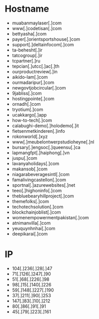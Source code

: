 # Hostname
- muabanmaylaser[.]com
- www[.]codetisan[.]com
- bettyasha[.]com
- payer[.]orientsportshouse[.]com
- support[.]deltainfocom[.]com
- ta-behesht[.]ir
- tatcogroup[.]ir
- tcpartner[.]ru
- tepcian[.]utcc[.]ac[.]th
- ourproductreview[.]in
- aikido-lam[.]com
- ourmadaripur[.]com
- newgovtjobcircular[.]com
- 9jabliss[.]com
- hostingpointe[.]com
- ornadh[.]com
- tryotium[.]com
- ucakkargo[.]app
- how-to-tech[.]com
- calabughi-demo[.]holodemo[.]it
- fietsenmetkinderen[.]info
- rokonworld[.]xyz
- www[.]meubelontwerpstudioheyne[.]nl
- bursary[.]engsoc[.]queensu[.]ca
- lapmangfpt[.]haiphong[.]vn
- juspu[.]com
- lavanyaholidays[.]com
- makansob[.]com
- niagarabeveragesintl[.]com
- famalivingcastellon[.]com
- sportnal[.]azurewebsites[.]net
- teeo[.]highoninfo[.]com
- thebluebearyhillproject[.]com
- themefolks[.]com
- techotechsolution[.]com
- blockchainjoblist[.]com
- womenempowermentpakistan[.]com
- atnimanvilla[.]com
- yeuquynhnhai[.]com
- deepikarai[.]com

# IP
- 104[.]236[.]28[.]47
- 71[.]126[.]247[.]90
- 51[.]68[.]226[.]98
- 98[.]15[.]140[.]226
- 59[.]148[.]227[.]190
- 37[.]211[.]90[.]253
- 147[.]83[.]10[.]212
- 80[.]86[.]91[.]91
- 45[.]79[.]223[.]161
